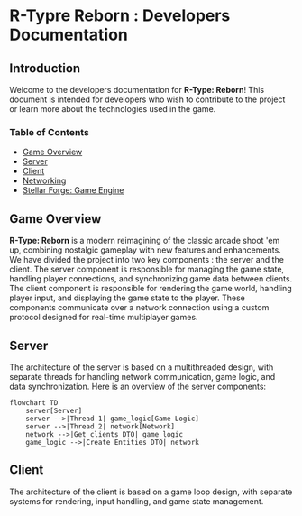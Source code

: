 # R-Typre Reborn : Developers Documentation

## Introduction

Welcome to the developers documentation for **R-Type: Reborn**!
This document is intended for developers who wish to contribute to the project or learn more about the technologies used in the game.

### Table of Contents

- [Game Overview](#game-overview)
- [Server](#server)
- [Client](#client)
- [Networking](#networking)
- [Stellar Forge: Game Engine](#stellar-forge-game-engine)


## Game Overview

**R-Type: Reborn** is a modern reimagining of the classic arcade shoot 'em up, combining nostalgic gameplay with new features and enhancements.
We have divided the project into two key components : the server and the client.
The server component is responsible for managing the game state, handling player connections, and synchronizing game data between clients.
The client component is responsible for rendering the game world, handling player input, and displaying the game state to the player.
These components communicate over a network connection using a custom protocol designed for real-time multiplayer games.


## Server

The architecture of the server is based on a multithreaded design, with separate threads for handling network communication, game logic, and data synchronization.
Here is an overview of the server components:
```mermaid
flowchart TD
    server[Server]
    server -->|Thread 1| game_logic[Game Logic]
    server -->|Thread 2| network[Network]
    network -->|Get clients DTO| game_logic
    game_logic -->|Create Entities DTO| network
```

## Client
The architecture of the client is based on a game loop design, with separate systems for rendering, input handling, and game state management.



